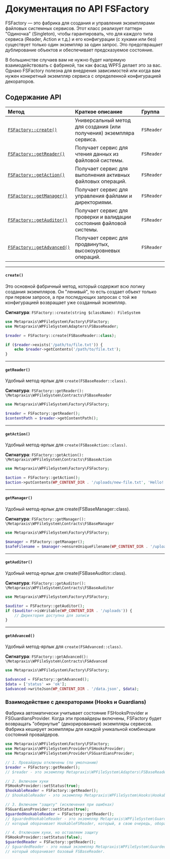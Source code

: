 # Документация по API FSFactory

FSFactory — это фабрика для создания и управления экземплярами файловых системных сервисов. Этот класс реализует 
паттерн "Одиночка" (Singleton), чтобы гарантировать, что для каждого типа сервиса (Reader, Action и т.д.) 
и его конфигурации (с хуками или без) существует только один экземпляр за один запрос. Это предотвращает дублирование
объектов и обеспечивает предсказуемое состояние.

В большинстве случаев вам не нужно будет напрямую взаимодействовать с фабрикой, так как фасад WPFS делает это за вас.
Однако FSFactory полезна для внедрения зависимостей или когда вам нужен конкретный экземпляр сервиса с определенной 
конфигурацией декораторов.

## Содержание API


| Метод                                      | Краткое описание                                                     | Группа       |
|:-------------------------------------------|:---------------------------------------------------------------------|:-------------|
| [`FSFactory::create()`](#create)           | Универсальный метод для создания (или получения) экземпляра сервиса. | `FSReader`   |
| [`FSFactory::getReader()`](#getreader)     | Получает сервис для чтения данных из файловой системы.               | `FSReader`   |
| [`FSFactory::getAction()`](#getaction)     | Получает сервис для выполнения активных файловых операций.           | `FSReader`   |
| [`FSFactory::getManager()`](#getmanager)   | Получает сервис для управления файлами и директориями.               | `FSReader`   |
| [`FSFactory::getAuditor()`](#getauditor)   | Получает сервис для проверки и валидации состояния файловой системы. | `FSReader`   |
| [`FSFactory::getAdvanced()`](#getadvanced) | Получает сервис для продвинутых, высокоуровневых операций.           | `FSReader`   |

---

#### `create()`

Это основной фабричный метод, который содержит всю логику создания экземпляров. Он "ленивый", то есть создает объект
только при первом запросе, а при последующих запросах с той же конфигурацией возвращает уже созданный экземпляр.

**Сигнатура**: `FSFactory::create(string $className): FileSystem`

```php
use Metapraxis\WPFileSystem\Factory\FSFactory;
use Metapraxis\WPFileSystem\Adapters\FSBaseReader;

$reader = FSFactory::create(FSBaseReader::class);

if ($reader->exists('/path/to/file.txt')) {
    echo $reader->getContents('/path/to/file.txt');
}
```

---

#### `getReader()`

Удобный метод-ярлык для `create(FSBaseReader::class)`.

**Сигнатура**: `FSFactory::getReader(): \Metapraxis\WPFileSystem\Contracts\FSBaseReader`

```php
use Metapraxis\WPFileSystem\Factory\FSFactory;

$reader = FSFactory::getReader();
$contentPath = $reader->getContentPath();
```

---

#### `getAction()`

Удобный метод-ярлык для `create(FSBaseAction::class)`.

**Сигнатура**: `FSFactory::getAction(): \Metapraxis\WPFileSystem\Contracts\FSBaseAction`

```php
use Metapraxis\WPFileSystem\Factory\FSFactory;

$action = FSFactory::getAction();
$action->putContents(WP_CONTENT_DIR . '/uploads/new-file.txt', 'Hello!');
```

---

#### `getManager()`

Удобный метод-ярлык для create(FSBaseManager::class).

**Сигнатура**: `FSFactory::getManager(): \Metapraxis\WPFileSystem\Contracts\FSBaseManager`

```php
use Metapraxis\WPFileSystem\Factory\FSFactory;

$manager = FSFactory::getManager();
$safeFilename = $manager->ensureUniqueFilename(WP_CONTENT_DIR . '/uploads', 'image.jpg');
```

---

#### `getAuditor()`

Удобный метод-ярлык для create(FSBaseAuditor::class).

**Сигнатура**: `FSFactory::getAuditor(): \Metapraxis\WPFileSystem\Contracts\FSBaseAuditor`

```php
use Metapraxis\WPFileSystem\Factory\FSFactory;

$auditor = FSFactory::getAuditor();
if ($auditor->isWritable(WP_CONTENT_DIR . '/uploads')) {
    // Директория доступна для записи
}
```

---

#### `getAdvanced()`

Удобный метод-ярлык для `create(FSAdvanced::class)`.

**Сигнатура**: `FSFactory::getAdvanced(): \Metapraxis\WPFileSystem\Contracts\FSAdvanced`

```php
use Metapraxis\WPFileSystem\Factory\FSFactory;

$advanced = FSFactory::getAdvanced();
$data = ['status' => 'ok'];
$advanced->writeJson(WP_CONTENT_DIR . '/data.json', $data);
```

### Взаимодействие с декораторами (Hooks и Guardians)

Фабрика автоматически учитывает состояние FSHooksProvider и FSGuardiansProvider. Когда эти провайдеры включены,
FSFactory будет возвращать "обернутые" (декорированные) экземпляры сервисов. Фабрика кеширует экземпляры для каждой 
уникальной комбинации состояний провайдеров.

```php
use Metapraxis\WPFileSystem\Factory\FSFactory;
use Metapraxis\WPFileSystem\Provider\FSHooksProvider;
use Metapraxis\WPFileSystem\Provider\FSGuardiansProvider;

// 1. Провайдеры отключены (по умолчанию)
$reader = FSFactory::getReader();
// $reader - это экземпляр Metapraxis\WPFileSystem\Adapters\FSBaseReader

// 2. Включаем хуки
FSHooksProvider::setStatus(true);
$hookableReader = FSFactory::getReader();
// $hookableReader - это экземпляр Metapraxis\WPFileSystem\Hooks\HookableFSReader

// 3. Включаем "защиту" (исключения при ошибках)
FSGuardiansProvider::setStatus(true);
$guardedHookableReader = FSFactory::getReader();
// $guardedHookableReader - это экземпляр Metapraxis\WPFileSystem\Guarded\GuardedFSReader,
// который оборачивает HookableFSReader, который, в свою очередь, оборачивает FSBaseReader.

// 4. Отключаем хуки, но оставляем защиту
FSHooksProvider::setStatus(false);
$guardedReader = FSFactory::getReader();
// $guardedReader - это новый экземпляр Metapraxis\WPFileSystem\Guarded\GuardedFSReader,
// который оборачивает базовый FSBaseReader.
```
